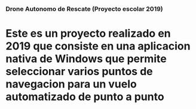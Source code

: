 ### Drone Autonomo de Rescate (Proyecto escolar 2019)
# Este es un proyecto realizado en 2019 que consiste en una aplicacion nativa de Windows que permite seleccionar varios puntos de navegacion para un vuelo automatizado de punto a punto
